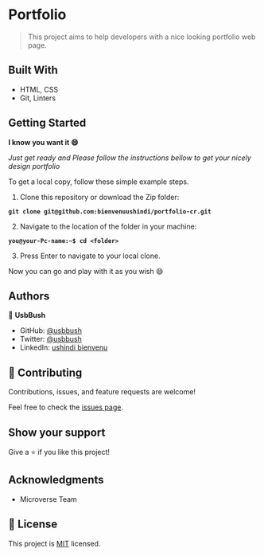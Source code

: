 # Portfolio

> This project aims to help developers with a nice looking portfolio web page.

## Built With

- HTML, CSS
- Git, Linters


## Getting Started


**I know you want it :smile:**

*Just get ready and  Please follow the instructions bellow to get your nicely design portfolio*

To get a local copy, follow these simple example steps.

1. Clone this repository or download the Zip folder:

**``git clone git@github.com:bienvenuushindi/portfolio-cr.git``**

2. Navigate to the location of the folder in your machine:

**``you@your-Pc-name:~$ cd <folder>``**

3. Press Enter to navigate to your local clone.

Now you can go and play with it as you wish :smile:

## Authors

👤 **UsbBush**

- GitHub: [@usbbush](https://github.com/bienvenuushindi/)
- Twitter: [@usbbush](https://twitter.com/usbbush)
- LinkedIn: [ushindi bienvenu](https://www.linkedin.com/in/ushindi-bienvenu-894b2b141/)


## 🤝 Contributing

Contributions, issues, and feature requests are welcome!

Feel free to check the [issues page](../../issues/).

## Show your support

Give a ⭐️ if you like this project!

## Acknowledgments

- Microverse Team 


## 📝 License

This project is [MIT](./MIT.md) licensed.

